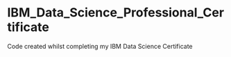 # IBM_Data_Science_Professional_Certificate
Code created whilst completing my IBM Data Science Certificate
